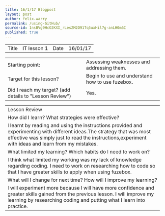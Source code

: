 ```yaml
---
title: 16/1/17 Blogpost
layout: post
author: felix.warry
permalink: /using-GitHub/
source-id: 1nsBVg9HcO2KXI_rLesZM2O91Tq5uxHil7g-anLH0m5I
published: true
---
```

<table>
  <tr>
    <td>Title</td>
    <td>IT lesson 1</td>
    <td>Date</td>
    <td>16/01/17</td>
  </tr>
</table>


<table>
  <tr>
    <td>Starting point:</td>
    <td>Assessing weaknesses and addressing them.</td>
  </tr>
  <tr>
    <td>Target for this lesson?</td>
    <td>Begin to use and understand how to use fuzebox.</td>
  </tr>
  <tr>
    <td>Did I reach my target? 
(add details to "Lesson Review")</td>
    <td> Yes.</td>
  </tr>
</table>


<table>
  <tr>
    <td>Lesson Review</td>
  </tr>
  <tr>
    <td>How did I learn? What strategies were effective? </td>
  </tr>
  <tr>
    <td>I learnt by reading and using the instructions provided and experimenting with different ideas.The strategy that was most effective was simply just to read the instructions,experiment with ideas and learn from my mistakes.</td>
  </tr>
  <tr>
    <td>What limited my learning? Which habits do I need to work on? </td>
  </tr>
  <tr>
    <td>I think what limited my working was my lack of knowledge regarding coding. I need to work on researching how to code so that I have greater skills to apply when using fuzebox.</td>
  </tr>
  <tr>
    <td>What will I change for next time? How will I improve my learning?</td>
  </tr>
  <tr>
    <td>I will experiment more because I will have more confidence and greater skills gained from the previous lesson. I will improve my learning by researching coding and putting what I learn into practice. </td>
  </tr>
</table>


